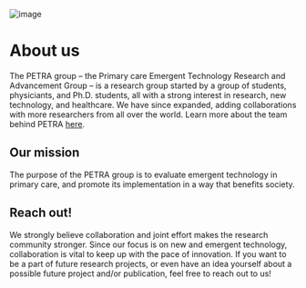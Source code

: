 ![image](/logo.webp)

# About us

The PETRA group &ndash;
the Primary care Emergent Technology Research and Advancement Group &ndash;
is a research group started by a group of students, physiciants, and
Ph.D. students, all with a strong interest in research, new
technology, and healthcare. We have since expanded, adding collaborations with
more researchers from all over the world. Learn more about the team behind
PETRA [here](The%20team).

## Our mission

The purpose of the PETRA group is to evaluate emergent technology in primary
care, and promote its implementation in a way that benefits society.

## Reach out!

We strongly believe collaboration and joint effort
makes the research community stronger. Since our focus is on new and emergent
technology, collaboration is vital to keep up with the pace of innovation.
If you want to be a part of future research projects, or even have an idea
yourself about a possible future project and/or publication, feel free to
reach out to us!
